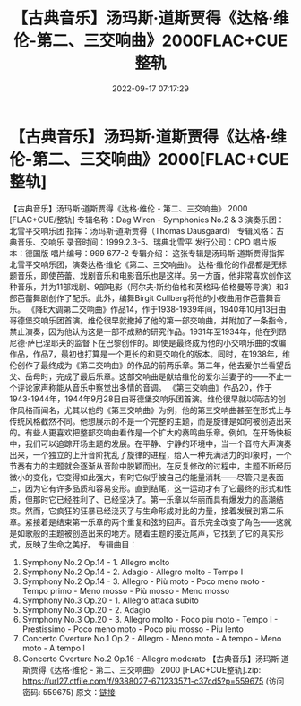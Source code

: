 ﻿---
title: 【古典音乐】汤玛斯·道斯贾得《达格·维伦-第二、三交响曲》2000FLAC+CUE整轨
date: 2022-09-17 07:17:29
categories: 古典音乐、新世纪、纯音雅乐
tags: 纯音雅乐
---
# 【古典音乐】汤玛斯·道斯贾得《达格·维伦-第二、三交响曲》2000[FLAC+CUE整轨]

【古典音乐】汤玛斯·道斯贾得《达格·维伦 - 第二、三交响曲》 2000 [FLAC+CUE/整轨]
专辑名称：Dag Wiren - Symphonies No.2 & 3
演奏乐团：北雪平交响乐团
指挥：汤玛斯·道斯贾得（Thomas Dausgaard）
专辑风格：古典音乐、交响乐
录音时间：1999.2.3-5、瑞典北雪平
发行公司：CPO
唱片版本：德国版
唱片编号：999 677-2
专辑介绍：
这张专辑是汤玛斯·道斯贾得指挥北雪平交响乐团，演奏达格·维伦《第二、三交响曲》。
达格·维伦的作品都是无标题音乐，即使芭蕾、戏剧音乐和电影音乐也是这样。另一方面，他非常喜欢创作这种音乐，并为11部戏剧、9部电影（阿尔夫·斯约伯格和英格玛·伯格曼等导演）和3部芭蕾舞剧创作了配乐。此外，编舞Birgit
Cullberg将他的小夜曲用作芭蕾舞音乐。
《降E大调第二交响曲》作品14，作于1938-1939年间，1940年10月13日由哥德堡交响乐团首演。维伦很早就撤掉了他的第一部交响曲，并附加了一条指令，禁止演奏，因为他认为这是一部不成熟的研究作品。1931年至1934年，他在列昂尼德·萨巴涅耶夫的监督下在巴黎创作的。即使是最终成为他的小交响乐曲的改编作品，作品7，最初也打算是一个更长的和更交响化的版本。同时，在1938年，维伦创作了最终成为《第二交响曲》的作品的前两乐章。第二年，他去爱尔兰看望岳父、岳母时，完成了最后乐章。这部交响曲是献给维伦的爱尔兰妻子的——不止一个评论家声称能从音乐中察觉出多情的音调。
《第三交响曲》作品20，作于1943-1944年，1944年9月28日由哥德堡交响乐团首演。维伦很早就以简洁的创作风格而闻名，尤其以他的《第三交响曲》为例，他的第三交响曲甚至在形式上与传统风格截然不同。他想展示的不是一个完整的主题，而是旋律是如何被创造出来的。有些人更喜欢把整部交响曲看作是一个扩大的奏鸣曲乐章。例如，在开场快板中，我们可以追踪开场主题的发展。在平静、宁静的环境中，当一个音符大声演奏出来，一个独立的上升音阶扰乱了旋律的进程，给人一种充满活力的印象时，一个节奏有力的主题就会逐渐从音阶中脱颖而出。在反复修改的过程中，主题不断经历微小的变化，它变得如此强大，有时它似乎被自己的能量消耗——尽管只是表面上，因为它有许多品质和容易变形。直到结尾，这一运动才有了它最终的形式和性质，但那时它已经胜利了、已经坚决了。第一乐章以华丽而具有爆发力的高潮结束。然而，它疯狂的狂暴已经浇灭了与生命形成对比的力量，接着发展到第二乐章。紧接着是结束第一乐章的两个重复和弦的回声。音乐完全改变了角色——这就是如歌般的主题被创造出来的地方。随着主题的接近尾声，它找到了它的真实形式，反映了生命之美好。
专辑曲目：
01. Symphony No.2 Op.14 - 1. Allegro molto
02. Symphony No.2 Op.14 - 2. Adagio - Allegro molto - Tempo
I
03. Symphony No.2 Op.14 - 3. Allegro - Più moto - Poco meno
moto - Tempo primo - Meno mosso - Più mosso - Meno mosso
04. Symphony No.3 Op.20 - 1. Allegro attaca subito
05. Symphony No.3 Op.20 - 2. Adagio
06. Symphony No.3 Op.20 - 3. Allegro molto - Poco piu moto -
Tempo I - Prestissimo - Poco meno moto - Poco piu mosso - Piu
lento
07. Concerto Overture No.1 Op.2 - Allegro - Meno moto - A
tempo - Meno moto - A tempo I
08. Concerto Overture No.2 Op.16 - Allegro moderato
【古典音乐】汤玛斯·道斯贾得《达格·维伦 - 第二、三交响曲》 2000
[FLAC+CUE整轨].zip: https://url27.ctfile.com/f/9388027-671233571-c37cd5?p=559675
(访问密码: 559675)
原文：[链接](https://blog.sina.com.cn/s/blog_1647c7e7601030zg4.html)
